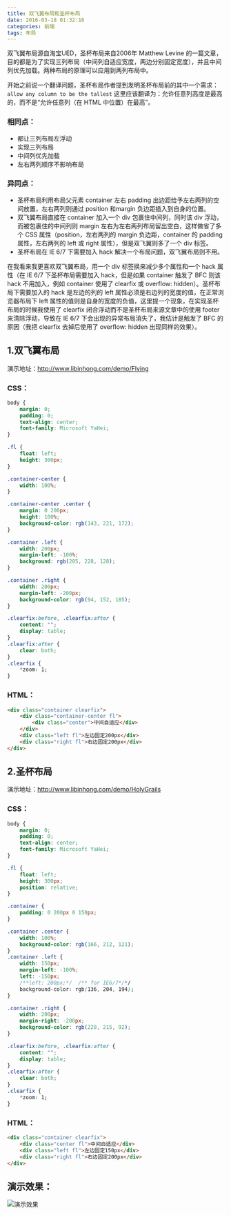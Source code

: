 ```yaml
---
title: 双飞翼布局和圣杯布局
date: 2016-03-18 01:32:16
categories: 前端
tags: 布局
---
```

双飞翼布局源自淘宝UED，圣杯布局来自2006年 Matthew Levine 的一篇文章，目的都是为了实现三列布局（中间列自适应宽度，两边分别固定宽度），并且中间列优先加载。两种布局的原理可以应用到两列布局中。

开始之前说一个翻译问题，圣杯布局作者提到发明圣杯布局前的其中一个需求：`allow any column to be the tallest`
这里应该翻译为：允许任意列高度是最高的，而不是“允许任意列（在 HTML 中位置）在最高”。

### 相同点：
* 都让三列布局左浮动
* 实现三列布局
* 中间列优先加载
* 左右两列顺序不影响布局

### 异同点：
* 圣杯布局利用布局父元素 container 左右 padding 出边距给予左右两列的空间放置，左右两列则通过 position 和margin 负边距插入到自身的位置。
* 双飞翼布局直接在 container 加入一个 div 包裹住中间列，同时该 div 浮动，而被包裹住的中间列则 margin 左右为左右两列布局留出空白，这样做省了多个 CSS 属性（position，左右两列的 margin 负边距，container 的 padding 属性，左右两列的 left 或 right 属性），但是双飞翼则多了一个 div 标签。
* 圣杯布局在 IE 6/7 下需要加入 hack 解决一个布局问题，双飞翼布局则不用。

在我看来我更喜欢双飞翼布局，用一个 div 标签换来减少多个属性和一个 hack 属性（在 IE 6/7 下圣杯布局需要加入 hack，但是如果 container 触发了 BFC 则该 hack 不用加入，例如 container 使用了 clearfix 或 overflow: hidden）。圣杯布局下需要加入的 hack 是左边的列的 left 属性必须是右边列的宽度的值，在正常浏览器布局下 left 属性的值则是自身的宽度的负值，这里提一个现象，在实现圣杯布局的时候我使用了 clearfix 闭合浮动而不是圣杯布局来源文章中的使用 footer 来清除浮动，导致在 IE 6/7 下会出现的异常布局消失了，我估计是触发了 BFC 的原因（我把 clearfix 去掉后使用了 overflow: hidden 出现同样的效果）。

## 1.双飞翼布局

演示地址：http://www.libinhong.com/demo/Flying

### CSS：
```css
body {
    margin: 0;
    padding: 0;
    text-align: center;
    font-family: Microsoft YaHei;
}

.fl {
    float: left;
    height: 300px;
}

.container-center {
    width: 100%;
}

.container-center .center {
    margin: 0 200px;
    height: 100%;
    background-color: rgb(143, 221, 172);
}

.container .left {
    width: 200px;
    margin-left: -100%;
    background: rgb(205, 228, 128);
}

.container .right {
    width: 200px;
    margin-left: -200px;
    background-color: rgb(94, 152, 185);
}

.clearfix:before, .clearfix:after {
    content: "";
    display: table;
}
.clearfix:after {
    clear: both;
}
.clearfix {
    *zoom: 1;
}
```

### HTML：
```html
<div class="container clearfix">
    <div class="container-center fl">
        <div class="center">中间自适应</div>
    </div>
    <div class="left fl">左边固定200px</div>
    <div class="right fl">右边固定200px</div>
</div>
```

## 2.圣杯布局

演示地址：http://www.libinhong.com/demo/HolyGrails

### CSS：
```css
body {
    margin: 0;
    padding: 0;
    text-align: center;
    font-family: Microsoft YaHei;
}

.fl {
    float: left;
    height: 300px;
    position: relative;
}

.container {
    padding: 0 200px 0 150px;
}

.container .center {
    width: 100%;
    background-color: rgb(166, 212, 121);
}
.container .left {
    width: 150px;
    margin-left: -100%;
    left: -150px;
    /**left: 200px;*/  /** for IE6/7*/*/
    background-color: rgb(136, 204, 194);
}

.container .right {
    width: 200px;
    margin-right: -200px;
    background-color: rgb(228, 215, 92);
}

.clearfix:before, .clearfix:after {
    content: "";
    display: table;
}
.clearfix:after {
    clear: both;
}
.clearfix {
    *zoom: 1;
}
```

### HTML：
```html
<div class="container clearfix">
    <div class="center fl">中间自适应</div>
    <div class="left fl">左边固定150px</div>
    <div class="right fl">右边固定200px</div>
</div>
```
## 演示效果：
![演示效果](http://7xoehm.com1.z0.glb.clouddn.com/githubclipboard.png)

